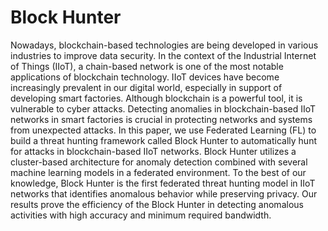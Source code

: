 # Block Hunter
Nowadays, blockchain-based technologies are being
developed in various industries to improve data security. In the
context of the Industrial Internet of Things (IIoT), a chain-based
network is one of the most notable applications of blockchain
technology. IIoT devices have become increasingly prevalent in
our digital world, especially in support of developing smart
factories. Although blockchain is a powerful tool, it is vulnerable
to cyber attacks. Detecting anomalies in blockchain-based IIoT
networks in smart factories is crucial in protecting networks and
systems from unexpected attacks. In this paper, we use Federated
Learning (FL) to build a threat hunting framework called Block
Hunter to automatically hunt for attacks in blockchain-based
IIoT networks. Block Hunter utilizes a cluster-based architecture
for anomaly detection combined with several machine learning
models in a federated environment. To the best of our knowledge,
Block Hunter is the first federated threat hunting model in IIoT
networks that identifies anomalous behavior while preserving
privacy. Our results prove the efficiency of the Block Hunter in
detecting anomalous activities with high accuracy and minimum
required bandwidth.
